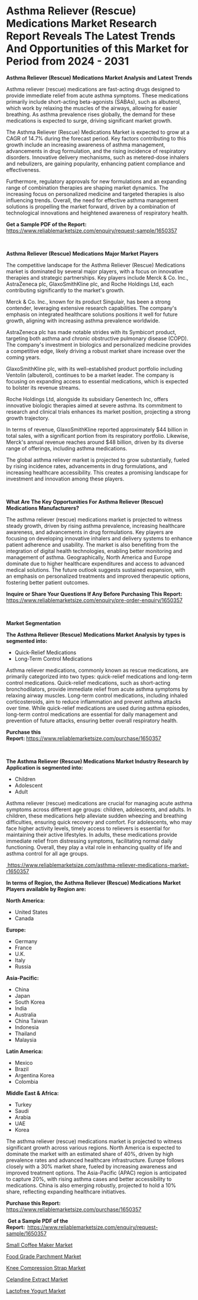 <p><h1>Asthma Reliever (Rescue) Medications Market Research Report Reveals The Latest Trends And Opportunities of this Market for Period from 2024 - 2031</h1></p><p><strong>Asthma Reliever (Rescue) Medications Market Analysis and Latest Trends</strong></p>
<p><p>Asthma reliever (rescue) medications are fast-acting drugs designed to provide immediate relief from acute asthma symptoms. These medications primarily include short-acting beta-agonists (SABAs), such as albuterol, which work by relaxing the muscles of the airways, allowing for easier breathing. As asthma prevalence rises globally, the demand for these medications is expected to surge, driving significant market growth.</p><p>The Asthma Reliever (Rescue) Medications Market is expected to grow at a CAGR of 14.7% during the forecast period. Key factors contributing to this growth include an increasing awareness of asthma management, advancements in drug formulation, and the rising incidence of respiratory disorders. Innovative delivery mechanisms, such as metered-dose inhalers and nebulizers, are gaining popularity, enhancing patient compliance and effectiveness.</p><p>Furthermore, regulatory approvals for new formulations and an expanding range of combination therapies are shaping market dynamics. The increasing focus on personalized medicine and targeted therapies is also influencing trends. Overall, the need for effective asthma management solutions is propelling the market forward, driven by a combination of technological innovations and heightened awareness of respiratory health.</p></p>
<p><strong>Get a Sample PDF of the Report:&nbsp;</strong> <a href="https://www.reliablemarketsize.com/enquiry/request-sample/1650357?utm_campaign=1175&utm_medium=2&utm_source=Github&utm_content=ia&utm_term=26092024&utm_id=asthma-reliever-rescue-medications">https://www.reliablemarketsize.com/enquiry/request-sample/1650357</a></p>
<p>&nbsp;</p>
<p><strong>Asthma Reliever (Rescue) Medications Major Market Players</strong></p>
<p><p>The competitive landscape for the Asthma Reliever (Rescue) Medications market is dominated by several major players, with a focus on innovative therapies and strategic partnerships. Key players include Merck & Co. Inc., AstraZeneca plc, GlaxoSmithKline plc, and Roche Holdings Ltd, each contributing significantly to the market's growth.</p><p>Merck & Co. Inc., known for its product Singulair, has been a strong contender, leveraging extensive research capabilities. The company's emphasis on integrated healthcare solutions positions it well for future growth, aligning with increasing asthma prevalence worldwide. </p><p>AstraZeneca plc has made notable strides with its Symbicort product, targeting both asthma and chronic obstructive pulmonary disease (COPD). The company's investment in biologics and personalized medicine provides a competitive edge, likely driving a robust market share increase over the coming years.</p><p>GlaxoSmithKline plc, with its well-established product portfolio including Ventolin (albuterol), continues to be a market leader. The company is focusing on expanding access to essential medications, which is expected to bolster its revenue streams. </p><p>Roche Holdings Ltd, alongside its subsidiary Genentech Inc, offers innovative biologic therapies aimed at severe asthma. Its commitment to research and clinical trials enhances its market position, projecting a strong growth trajectory.</p><p>In terms of revenue, GlaxoSmithKline reported approximately $44 billion in total sales, with a significant portion from its respiratory portfolio. Likewise, Merck's annual revenue reaches around $48 billion, driven by its diverse range of offerings, including asthma medications. </p><p>The global asthma reliever market is projected to grow substantially, fueled by rising incidence rates, advancements in drug formulations, and increasing healthcare accessibility. This creates a promising landscape for investment and innovation among these players.</p></p>
<p>&nbsp;</p>
<p><strong>What Are The Key Opportunities For Asthma Reliever (Rescue) Medications Manufacturers?</strong></p>
<p><p>The asthma reliever (rescue) medications market is projected to witness steady growth, driven by rising asthma prevalence, increasing healthcare awareness, and advancements in drug formulations. Key players are focusing on developing innovative inhalers and delivery systems to enhance patient adherence and usability. The market is also benefiting from the integration of digital health technologies, enabling better monitoring and management of asthma. Geographically, North America and Europe dominate due to higher healthcare expenditures and access to advanced medical solutions. The future outlook suggests sustained expansion, with an emphasis on personalized treatments and improved therapeutic options, fostering better patient outcomes.</p></p>
<p><strong>Inquire or Share Your Questions If Any Before Purchasing This Report:</strong> <a href="https://www.reliablemarketsize.com/enquiry/pre-order-enquiry/1650357?utm_campaign=1175&utm_medium=2&utm_source=Github&utm_content=ia&utm_term=26092024&utm_id=asthma-reliever-rescue-medications">https://www.reliablemarketsize.com/enquiry/pre-order-enquiry/1650357</a></p>
<p>&nbsp;</p>
<p><strong>Market Segmentation</strong></p>
<p><strong>The Asthma Reliever (Rescue) Medications Market Analysis by types is segmented into:</strong></p>
<p><ul><li>Quick-Relief Medications</li><li>Long-Term Control Medications</li></ul></p>
<p><p>Asthma reliever medications, commonly known as rescue medications, are primarily categorized into two types: quick-relief medications and long-term control medications. Quick-relief medications, such as short-acting bronchodilators, provide immediate relief from acute asthma symptoms by relaxing airway muscles. Long-term control medications, including inhaled corticosteroids, aim to reduce inflammation and prevent asthma attacks over time. While quick-relief medications are used during asthma episodes, long-term control medications are essential for daily management and prevention of future attacks, ensuring better overall respiratory health.</p></p>
<p><strong>Purchase this Report:&nbsp;</strong><a href="https://www.reliablemarketsize.com/purchase/1650357?utm_campaign=1175&utm_medium=2&utm_source=Github&utm_content=ia&utm_term=26092024&utm_id=asthma-reliever-rescue-medications">https://www.reliablemarketsize.com/purchase/1650357</a></p>
<p>&nbsp;</p>
<p><strong>The Asthma Reliever (Rescue) Medications Market Industry Research by Application is segmented into:</strong></p>
<p><ul><li>Children</li><li>Adolescent</li><li>Adult</li></ul></p>
<p><p>Asthma reliever (rescue) medications are crucial for managing acute asthma symptoms across different age groups: children, adolescents, and adults. In children, these medications help alleviate sudden wheezing and breathing difficulties, ensuring quick recovery and comfort. For adolescents, who may face higher activity levels, timely access to relievers is essential for maintaining their active lifestyles. In adults, these medications provide immediate relief from distressing symptoms, facilitating normal daily functioning. Overall, they play a vital role in enhancing quality of life and asthma control for all age groups.</p></p>
<p><a href="https://www.reliablemarketsize.com/asthma-reliever-medications-market-r1650357?utm_campaign=1175&utm_medium=2&utm_source=Github&utm_content=ia&utm_term=26092024&utm_id=asthma-reliever-rescue-medications">&nbsp;https://www.reliablemarketsize.com/asthma-reliever-medications-market-r1650357</a></p>
<p><strong>In terms of Region, the Asthma Reliever (Rescue) Medications Market Players available by Region are:</strong></p>
<p>
    <p> <strong> North America: </strong>
        <ul>
            <li>United States</li>
            <li>Canada</li>
        </ul>
        </p> 
    <p> <strong> Europe: </strong>
        <ul>
            <li>Germany</li>
            <li>France</li>
            <li>U.K.</li>
            <li>Italy</li>
            <li>Russia</li>
        </ul>
        </p> 
    <p> <strong> Asia-Pacific: </strong>
        <ul>
            <li>China</li>
            <li>Japan</li>
            <li>South Korea</li>
            <li>India</li>
            <li>Australia</li>
            <li>China Taiwan</li>
            <li>Indonesia</li>
            <li>Thailand</li>
            <li>Malaysia</li>
        </ul>
        </p> 
    <p> <strong> Latin America: </strong>
        <ul>
            <li>Mexico</li>
            <li>Brazil</li>
            <li>Argentina Korea</li>
            <li>Colombia</li>
        </ul>
        </p> 
    <p> <strong> Middle East & Africa: </strong>
        <ul>
            <li>Turkey</li>
            <li>Saudi</li>
            <li>Arabia</li>
            <li>UAE</li>
            <li>Korea</li>
        </ul>
    </p>
    </p>
<p><p>The asthma reliever (rescue) medications market is projected to witness significant growth across various regions. North America is expected to dominate the market with an estimated share of 40%, driven by high prevalence rates and advanced healthcare infrastructure. Europe follows closely with a 30% market share, fueled by increasing awareness and improved treatment options. The Asia-Pacific (APAC) region is anticipated to capture 20%, with rising asthma cases and better accessibility to medications. China is also emerging robustly, projected to hold a 10% share, reflecting expanding healthcare initiatives.</p></p>
<p><strong>Purchase this Report: </strong><a href="https://www.reliablemarketsize.com/purchase/1650357?utm_campaign=1175&utm_medium=2&utm_source=Github&utm_content=ia&utm_term=26092024&utm_id=asthma-reliever-rescue-medications">https://www.reliablemarketsize.com/purchase/1650357</a></p>
<p>&nbsp;<strong>Get a Sample PDF of the Report:&nbsp;&nbsp;</strong><a href="https://www.reliablemarketsize.com/enquiry/request-sample/1650357?utm_campaign=1175&utm_medium=2&utm_source=Github&utm_content=ia&utm_term=26092024&utm_id=asthma-reliever-rescue-medications">https://www.reliablemarketsize.com/enquiry/request-sample/1650357</a></p>
<p><strong></strong></p>
<p><p><a href="https://issuu.com/reportprime-2/docs/small-coffee-maker-market-size-2030_c0bd46131aa2f7?utm_campaign=1175&utm_medium=2&utm_source=Github&utm_content=ia&utm_term=26092024&utm_id=asthma-reliever-rescue-medications">Small Coffee Maker Market</a></p><p><a href="https://github.com/GroverBarry/Market-Research-Report-List-7/blob/main/food-grade-parchment-market.md?utm_campaign=1175&utm_medium=2&utm_source=Github&utm_content=ia&utm_term=26092024&utm_id=asthma-reliever-rescue-medications">Food Grade Parchment Market</a></p><p><a href="https://issuu.com/reportprime-2/docs/knee-compression-strap-market-size-_65916f9ec8770f?utm_campaign=1175&utm_medium=2&utm_source=Github&utm_content=ia&utm_term=26092024&utm_id=asthma-reliever-rescue-medications">Knee Compression Strap Market</a></p><p><a href="https://www.linkedin.com/pulse/global-celandine-extract-market-share-growth-opportunities-zn7pc?trackingId=cYqPBZEiQP2oVnWVwSDJ5A%3D%3D&utm_campaign=1175&utm_medium=2&utm_source=Github&utm_content=ia&utm_term=26092024&utm_id=asthma-reliever-rescue-medications">Celandine Extract Market</a></p><p><a href="https://www.linkedin.com/pulse/lactofree-yogurt-market-trends-detailed-study-its-segmentation-uyrpf?trackingId=ctkIX4wfQJ%2B2kQBNTjzFFQ%3D%3D&utm_campaign=1175&utm_medium=2&utm_source=Github&utm_content=ia&utm_term=26092024&utm_id=asthma-reliever-rescue-medications">Lactofree Yogurt Market</a></p></p>
